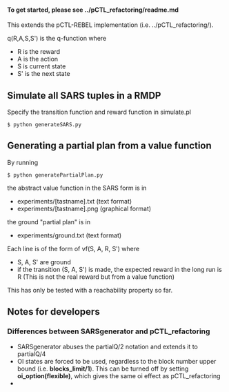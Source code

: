 #### To get started, please see ../pCTL_refactoring/readme.md

This extends the pCTL-REBEL implementation (i.e. ../pCTL_refactoring/).

q(R,A,S,S') is the q-function where

- R is the reward
- A is the action
- S is current state
- S' is the next state

## Simulate all SARS tuples in a RMDP

Specify the transition function and reward function in simulate.pl

```console
$ python generateSARS.py
```


## Generating a partial plan from a value function

By running
```console
$ python generatePartialPlan.py
```

the abstract value function in the SARS form is in
- experiments/[tastname].txt (text format)
- experiments/[tastname].png (graphical format)

the ground "partial plan" is in
- experiments/ground.txt (text format)

Each line is of the form of vf(S, A, R, S') where
- S, A, S' are ground
- if the transition (S, A, S') is made, the expected reward in the long run is R (This is not the real reward but from a value function)


This has only be tested with a reachability property so far.


## Notes for developers
### Differences between SARSgenerator and pCTL_refactoring

- SARSgenerator abuses the partialQ/2 notation and extends it to partialQ/4
- OI states are forced to be used, regardless to the block number upper bound (i.e. **blocks_limit/1**). This can be turned off by setting **oi_option(flexible)**, which gives the same oi effect as pCTL_refactoring
-




###
